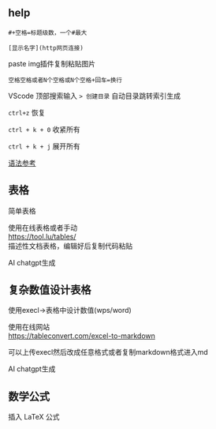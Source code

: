 ## help
`#+空格=标题级数，一个#最大`  

`[显示名字](http网页连接) `  

paste img插件复制粘贴图片

`空格空格或者N个空格或N个空格+回车=换行`

VScode 顶部搜索输入 `> 创建目录`  自动目录跳转索引生成

`ctrl+z` 恢复

`ctrl + k + 0` 收紧所有

`ctrl + k + j` 展开所有

[语法参考](https://markdown.com.cn/basic-syntax/headings.html)

## 表格

简单表格  

使用在线表格或者手动  
https://tool.lu/tables/  
描述性文档表格，编辑好后复制代码粘贴

AI chatgpt生成

## 复杂数值设计表格

使用execl->表格中设计数值(wps/word)

使用在线网站  
https://tableconvert.com/excel-to-markdown

可以上传execl然后改成任意格式或者复制markdown格式进入md


AI chatgpt生成

## 数学公式
插入 LaTeX 公式